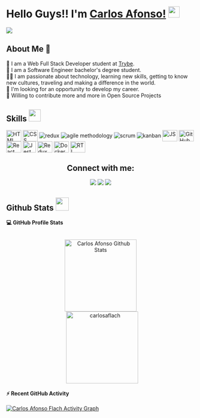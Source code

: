 
# Hello Guys!! I'm [Carlos Afonso!](https://github.com/carlosaflach) <img src = "https://raw.githubusercontent.com/MartinHeinz/MartinHeinz/master/wave.gif" width = 30px>

  <p>
      <a href="https://github.com/DenverCoder1/readme-typing-svg"><img src="https://readme-typing-svg.herokuapp.com?&font=IBM+Plex+Sans&color=abcdef&size=24&lines=Welcome+to+my+GitHub+Profile!;Glad+to+see+you+here!!" /></a>
</p>
 
## About Me 🚀
🚀 I am a Web  Full Stack Developer student at <a href="https://www.betrybe.com/">Trybe</a>. </br>
🌱 I am a Software Engineer bachelor's degree student. </br>
👨‍💻  I am passionate about technology, learning new skills, getting to know new cultures, traveling and making a difference in the world. </br>
💼 I'm looking for an opportunity to develop my career. </br>
💬 Willing to contribute more and more in Open Source Projects </br>

<h2> Skills <img src = "https://media2.giphy.com/media/QssGEmpkyEOhBCb7e1/giphy.gif?cid=ecf05e47a0n3gi1bfqntqmob8g9aid1oyj2wr3ds3mg700bl&rid=giphy.gif" width = 32px> </h2>
<div style="display: inline_block">
    <img align="center" alt="HTML" height="30" width="40" src="https://cdn.jsdelivr.net/gh/devicons/devicon/icons/html5/html5-plain-wordmark.svg">
    <img align="center" alt="CSS" height="30" width="40" src="https://cdn.jsdelivr.net/gh/devicons/devicon/icons/css3/css3-plain-wordmark.svg">
    <img align="center" alt="redux" src="https://img.shields.io/badge/redux-764ABC?style=for-the-badge&logo=redux&logoColor=white">
    <img align="center" alt="agile methodology" src="https://img.shields.io/badge/agile_methodology-239120?style=for-the-badge">
    <img align="center" alt="scrum" src="https://img.shields.io/badge/scrum-1572B6?style=for-the-badge">
    <img align="center" alt="kanban" src="https://img.shields.io/badge/kanban-CC2927?style=for-the-badge">
    <img align="center" alt="JS" height="30" width="40" src="https://cdn.jsdelivr.net/gh/devicons/devicon/icons/javascript/javascript-original.svg">
    <img align="center" alt="GitHub" height="30" width="40" src="https://cdn.jsdelivr.net/gh/devicons/devicon/icons/github/github-original-wordmark.svg">
    <img align="center" alt="React" height="30" width="40" src="https://cdn.jsdelivr.net/gh/devicons/devicon/icons/react/react-original-wordmark.svg">
    <img align="center" alt="Jest" height="30" width="35" src="https://www.learnstorybook.com/intro-to-storybook/logo-jest.png" />
    <img align="center" alt="Redux" height="30" width="40" src="https://cdn.jsdelivr.net/gh/devicons/devicon/icons/redux/redux-original.svg">
    <img align="center" alt="Docker" height="30" width="40" src="https://cdn.jsdelivr.net/gh/devicons/devicon/icons/docker/docker-plain-wordmark.svg">
    <img align="center" alt="RTL" height="30" width="40" src="https://avatars.githubusercontent.com/u/49996085?s=200&v=4" />
  </div>

<h2 align="center">Connect with me:</h2>

 <div align="center">       
  <a href="https://www.instagram.com/https://www.instagram.com/carlosaflach//" target="_blank"><img src="https://img.shields.io/badge/-Instagram-%23E4405F?style=for-the-badge&logo=instagram&logoColor=white" target="_blank"></a>
  <a href = "mailto:carlos.flach15@gmail.com"><img src="https://img.shields.io/badge/-Gmail-%23333?style=for-the-badge&logo=gmail&logoColor=white" target="_blank"></a>
  <a href="https://www.linkedin.com/in/carlosafonsoflach/"><img src="https://img.shields.io/badge/-LinkedIn-%230077B5?style=for-the-badge&logo=linkedin&logoColor=white" target="_blank"></a> 
 
</div>  

 <h2> Github Stats <img src = "https://i.pinimg.com/originals/65/c4/f4/65c4f452571be1261e9c623f7da488ac.gif" width = 35px> </h2>

<!-- <details>  -->
  <summary><b>💻 GitHub Profile Stats</b></summary>
  <br/>
  <p align="center">
    <a href="https://github.com/carlosaflach/github-readme-stats"><img alt="Carlos Afonso Github Stats" src="https://github-readme-stats.vercel.app/api?username=carlosaflach&show_icons=true&count_private=true&theme=vue-dark" height="192px"/></a>
<br/>
  &nbsp;
	  <img src="https://github-readme-stats.vercel.app/api/top-langs?username=carlosaflach&show_icons=true&locale=en&layout=compact&theme=vue-dark" alt="carlosaflach" height="192px"/>
  <br/>
  </p>
<!-- </details> -->


<!-- <details> -->
  <summary><b>⚡ Recent GitHub Activity</b></summary>
  <br/>
   <a href="https://github.com/carlosaflach"><img alt="Carlos Afonso Flach Activity Graph" src="https://activity-graph.herokuapp.com/graph?username=carlosaflach&custom_title=Carlos%20Contribution%20Graph&theme=react-dark" /></a>
  <br/>

<!-- </details> -->




